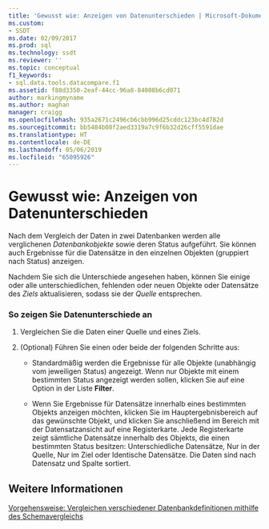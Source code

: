 ```yaml
---
title: 'Gewusst wie: Anzeigen von Datenunterschieden | Microsoft-Dokumentation'
ms.custom:
- SSDT
ms.date: 02/09/2017
ms.prod: sql
ms.technology: ssdt
ms.reviewer: ''
ms.topic: conceptual
f1_keywords:
- sql.data.tools.datacompare.f1
ms.assetid: f88d3350-2eaf-44cc-96a8-84008b6cd071
author: markingmyname
ms.author: maghan
manager: craigg
ms.openlocfilehash: 935a2671c2496cb6cbb996d25cddc123bc4d782d
ms.sourcegitcommit: bb5484b08f2aed3319a7c9f6b32d26cff5591dae
ms.translationtype: HT
ms.contentlocale: de-DE
ms.lasthandoff: 05/06/2019
ms.locfileid: "65095926"
---
```

# <a name="how-to-view-data-differences"></a>Gewusst wie: Anzeigen von Datenunterschieden
Nach dem Vergleich der Daten in zwei Datenbanken werden alle verglichenen *Datenbankobjekte* sowie deren Status aufgeführt. Sie können auch Ergebnisse für die Datensätze in den einzelnen Objekten (gruppiert nach Status) anzeigen.  
  
Nachdem Sie sich die Unterschiede angesehen haben, können Sie einige oder alle unterschiedlichen, fehlenden oder neuen Objekte oder Datensätze des *Ziels* aktualisieren, sodass sie der *Quelle* entsprechen.  
  
### <a name="to-view-data-differences"></a>So zeigen Sie Datenunterschiede an  
  
1.  Vergleichen Sie die Daten einer Quelle und eines Ziels.  
  
2.  (Optional) Führen Sie einen oder beide der folgenden Schritte aus:  
  
    -   Standardmäßig werden die Ergebnisse für alle Objekte (unabhängig vom jeweiligen Status) angezeigt. Wenn nur Objekte mit einem bestimmten Status angezeigt werden sollen, klicken Sie auf eine Option in der Liste **Filter**.  
  
    -   Wenn Sie Ergebnisse für Datensätze innerhalb eines bestimmten Objekts anzeigen möchten, klicken Sie im Hauptergebnisbereich auf das gewünschte Objekt, und klicken Sie anschließend im Bereich mit der Datensatzansicht auf eine Registerkarte. Jede Registerkarte zeigt sämtliche Datensätze innerhalb des Objekts, die einen bestimmten Status besitzen: Unterschiedliche Datensätze, Nur in der Quelle, Nur im Ziel oder Identische Datensätze. Die Daten sind nach Datensatz und Spalte sortiert.  
  
## <a name="see-also"></a>Weitere Informationen  
[Vorgehensweise: Vergleichen verschiedener Datenbankdefinitionen mithilfe des Schemavergleichs](../ssdt/how-to-use-schema-compare-to-compare-different-database-definitions.md)  
  
